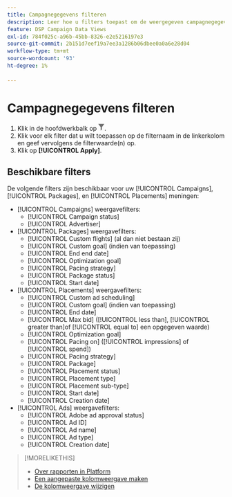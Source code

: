 ```yaml
---
title: Campagnegegevens filteren
description: Leer hoe u filters toepast om de weergegeven campagnegegevens te beperken.
feature: DSP Campaign Data Views
exl-id: 784f025c-a96b-45bb-8326-e2e5216197e3
source-git-commit: 2b151d7eef19a7ee3a1286b06dbee0a0a6e28d04
workflow-type: tm+mt
source-wordcount: '93'
ht-degree: 1%

---
```


# Campagnegegevens filteren

1. Klik in de hoofdwerkbalk op ![Filterknop](/help/dsp/assets/filter.png).
1. Klik voor elk filter dat u wilt toepassen op de filternaam in de linkerkolom en geef vervolgens de filterwaarde(n) op.
1. Klik op **[!UICONTROL Apply]**.

## Beschikbare filters

De volgende filters zijn beschikbaar voor uw [!UICONTROL Campaigns], [!UICONTROL Packages], en [!UICONTROL Placements] meningen:

* [!UICONTROL Campaigns] weergavefilters:
   * [!UICONTROL Campaign status]
   * [!UICONTROL Advertiser]
* [!UICONTROL Packages] weergavefilters:
   * [!UICONTROL Custom flights] (al dan niet bestaan zij)
   * [!UICONTROL Custom goal] (indien van toepassing)
   * [!UICONTROL End end date]
   * [!UICONTROL Optimization goal]
   * [!UICONTROL Pacing strategy]
   * [!UICONTROL Package status]
   * [!UICONTROL Start date]
* [!UICONTROL Placements] weergavefilters:
   * [!UICONTROL Custom ad scheduling]
   * [!UICONTROL Custom goal] (indien van toepassing)
   * [!UICONTROL End date]
   * [!UICONTROL Max bid] ([!UICONTROL less than],  [!UICONTROL greater than]of  [!UICONTROL equal to] een opgegeven waarde)
   * [!UICONTROL Optimization goal]
   * [!UICONTROL Pacing on] ([!UICONTROL impressions] of  [!UICONTROL spend])
   * [!UICONTROL Pacing strategy]
   * [!UICONTROL Package]
   * [!UICONTROL Placement status]
   * [!UICONTROL Placement type]
   * [!UICONTROL Placement sub-type]
   * [!UICONTROL Start date]
   * [!UICONTROL Creation date]
* [!UICONTROL Ads] weergavefilters:
   * [!UICONTROL Adobe ad approval status]
   * [!UICONTROL Ad ID]
   * [!UICONTROL Ad name]
   * [!UICONTROL Ad type]
   * [!UICONTROL Creation date]

>[!MORELIKETHIS]
>
>* [Over rapporten in Platform](campaign-reports-about.md)
>* [Een aangepaste kolomweergave maken](column-view-create.md)
>* [De kolomweergave wijzigen](column-view-change.md)

